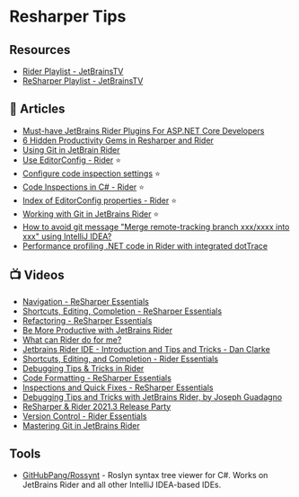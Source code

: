 # Resharper Tips

## Resources
- [Rider Playlist - JetBrainsTV](https://www.youtube.com/playlist?list=PLQ176FUIyIUbcAs90otEqyYImDGdisF9u)
- [ReSharper Playlist - JetBrainsTV](https://www.youtube.com/playlist?list=PLQ176FUIyIUYIZOSI5wvW2p7EYoNQx6Db)

## 📕 Articles
- [Must-have JetBrains Rider Plugins For ASP.NET Core Developers](https://blog.jetbrains.com/dotnet/2021/06/08/must-have-jetbrains-rider-plugins-for-asp-net-core-developers/)
- [6 Hidden Productivity Gems in Resharper and Rider](https://michaelscodingspot.com/productivity-in-resharper-and-rider/)
- [Using Git in JetBrain Rider](https://www.jetbrains.com/help/rider/Using_Git_Integration.html)
- [Use EditorConfig - Rider](https://www.jetbrains.com/help/rider/2022.3/Using_EditorConfig.html) ⭐
- [Configure code inspection settings](https://www.jetbrains.com/help/rider/Code_Analysis__Configuring_Warnings.html) ⭐
- [Code Inspections in C# - Rider](https://jetbrains.com.xy2401.com/help/resharper/Reference__Code_Inspections_CSHARP.html) ⭐
- [Index of EditorConfig properties - Rider](https://jetbrains.com.xy2401.com/help/resharper/EditorConfig_Index.html) ⭐
- [Working with Git in JetBrains Rider](https://andrewlock.net/working-with-git-in-jetbrains-rider/) ⭐
- [How to avoid git message "Merge remote-tracking branch xxx/xxxx into xxx" using IntelliJ IDEA?](https://youtrack.jetbrains.com/issue/IDEA-279984/How-to-avoid-git-message-Merge-remote-tracking-branch-xxx-xxxx-into-xxx-using-IntelliJ-IDEA)
- [Performance profiling .NET code in Rider with integrated dotTrace](https://blog.jetbrains.com/dotnet/2018/10/22/performance-profiling-net-code-rider-integrated-dottrace/)

## 📺 Videos
- [Navigation - ReSharper Essentials](https://www.youtube.com/watch?v=-LlVzyzO3mA)
- [Shortcuts, Editing, Completion - ReSharper Essentials](https://www.youtube.com/watch?v=yvrheKkjOa4)
- [Refactoring - ReSharper Essentials](https://www.youtube.com/watch?v=vd9BvAPVmEI)
- [Be More Productive with JetBrains Rider](https://www.youtube.com/watch?v=mTW_BUUKKRM&t=1875s)
- [What can Rider do for me?](https://www.youtube.com/watch?v=w8Uoyl-A2GE)
- [Jetbrains Rider IDE - Introduction and Tips and Tricks - Dan Clarke](https://www.youtube.com/watch?v=3p2l4FeOa2U)
- [Shortcuts, Editing, and Completion - Rider Essentials](https://www.youtube.com/watch?v=ztQ9ez1bFNg)
- [Debugging Tips & Tricks in Rider](https://www.youtube.com/watch?v=uALiyRpnovc)
- [Code Formatting - ReSharper Essentials](https://www.youtube.com/watch?v=QpeTw4p3aeU)
- [Inspections and Quick Fixes - ReSharper Essentials](https://www.youtube.com/watch?v=RgDGJ9H63n4)
- [Debugging Tips and Tricks with JetBrains Rider, by Joseph Guadagno](https://www.youtube.com/watch?v=KM27QGVwgas)
- [ReSharper & Rider 2021.3 Release Party](https://www.youtube.com/watch?v=eereCKwEOq0)
- [Version Control - Rider Essentials](https://www.youtube.com/watch?v=_fTwymtpg78)
- [Mastering Git in JetBrains Rider](https://www.youtube.com/watch?v=Xzw6ttOIpnE)
## Tools
- [GitHubPang/Rossynt](https://github.com/GitHubPang/Rossynt) - Roslyn syntax tree viewer for C#. Works on JetBrains Rider and all other IntelliJ IDEA-based IDEs.